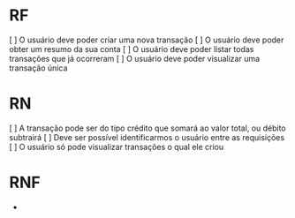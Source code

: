 # RF

[ ] O usuário deve poder criar uma nova transação
[ ] O usuário deve poder obter um resumo da sua conta
[ ] O usuário deve poder listar todas transações que já ocorreram
[ ] O usuário deve poder visualizar uma transação única

# RN 

[ ] A transação pode ser do tipo crédito que somará ao valor total, ou débito subtrairá
[ ] Deve ser possível identificarmos o usuário entre as requisições
[ ] O usuário só pode visualizar transações o qual ele criou

# RNF 

- 